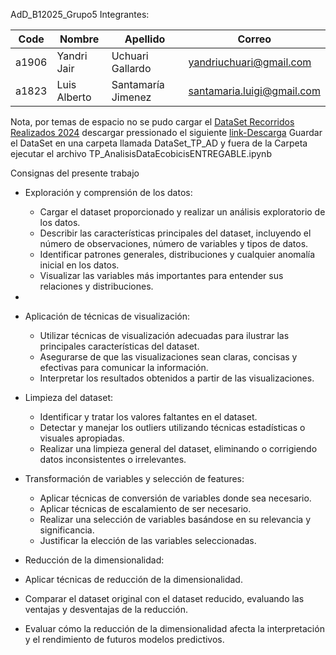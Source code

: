 
AdD_B12025_Grupo5 
Integrantes: 

| Code  | Nombre       | Apellido           | Correo                     |
| ----- | ------------ | ------------------ | -------------------------- |
| a1906 | Yandri Jair  | Uchuari Gallardo   | yandriuchuari@gmail.com    |
| a1823 | Luis Alberto | Santamaría Jimenez | santamaria.luigi@gmail.com |


Nota, por temas de espacio no se pudo cargar el [DataSet Recorridos Realizados 2024](https://data.buenosaires.gob.ar/dataset/bicicletas-publicas/resource/0fb65518-a9a7-42c1-8284-2dece001fe5d) descargar pressionado el siguiente [link-Descarga](https://cdn.buenosaires.gob.ar/datosabiertos/datasets/transporte-y-obras-publicas/bicicletas-publicas/recorridos-realizados-2024.zip)
Guardar el DataSet en una carpeta llamada DataSet_TP_AD y fuera de la Carpeta ejecutar el archivo TP_AnalisisDataEcobicisENTREGABLE.ipynb



Consignas del presente trabajo

- Exploración y comprensión de los datos: 
	- Cargar el dataset proporcionado y realizar un análisis exploratorio de los datos. 
	- Describir las características principales del dataset, incluyendo el número de observaciones, número de variables y tipos de datos.
	- Identificar patrones generales, distribuciones y cualquier anomalía inicial en los datos. 
	- Visualizar las variables más importantes para entender sus relaciones y distribuciones. 
-
-  Aplicación de técnicas de visualización: 
	- Utilizar técnicas de visualización adecuadas para ilustrar las principales características del dataset. 
	- Asegurarse de que las visualizaciones sean claras, concisas y efectivas para comunicar la información. 
	- Interpretar los resultados obtenidos a partir de las visualizaciones. 
	
 
- Limpieza del dataset: 
	- Identificar y tratar los valores faltantes en el dataset. 
	- Detectar y manejar los outliers utilizando técnicas estadísticas o visuales apropiadas.
	- Realizar una limpieza general del dataset, eliminando o corrigiendo datos inconsistentes o irrelevantes.

-  Transformación de variables y selección de features: 
	- Aplicar técnicas de conversión de variables donde sea necesario. 
	- Aplicar técnicas de escalamiento de ser necesario. 
	- Realizar una selección de variables basándose en su relevancia y significancia. 
	- Justificar la elección de las variables seleccionadas. 

	
- Reducción de la dimensionalidad: 
- Aplicar técnicas de reducción de la dimensionalidad. 
- Comparar el dataset original con el dataset reducido, evaluando las ventajas y desventajas de la reducción. 
- Evaluar cómo la reducción de la dimensionalidad afecta la interpretación y el rendimiento de futuros modelos predictivos.